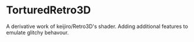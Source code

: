 # TorturedRetro3D
A derivative work of keijiro/Retro3D's shader. Adding additional features to emulate glitchy behavour.
